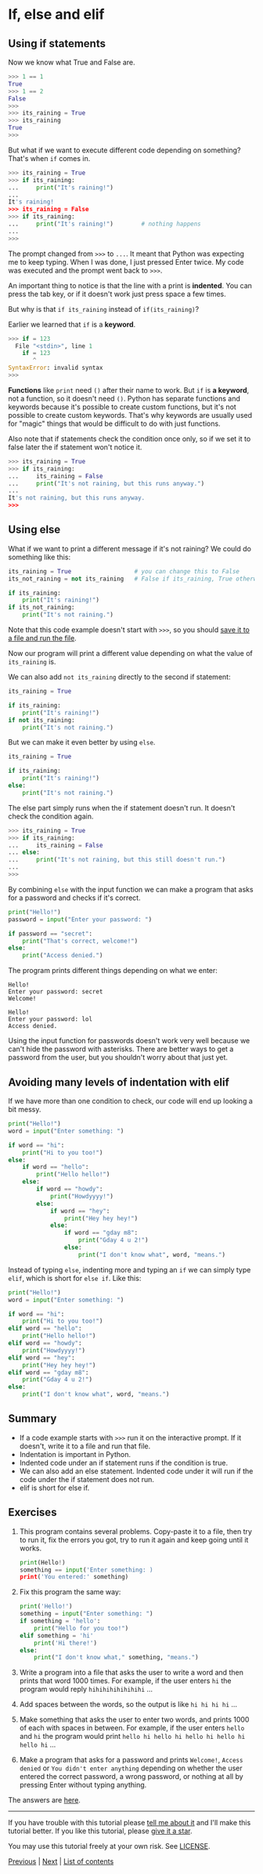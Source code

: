 # If, else and elif

## Using if statements

Now we know what True and False are.

```python
>>> 1 == 1
True
>>> 1 == 2
False
>>>
>>> its_raining = True
>>> its_raining
True
>>>
```

But what if we want to execute different code depending on something?
That's when `if` comes in.

```python
>>> its_raining = True
>>> if its_raining:
...     print("It's raining!")
...
It's raining!
>>> its_raining = False
>>> if its_raining:
...     print("It's raining!")        # nothing happens
...
>>>
```

The prompt changed from `>>>` to `...`. It meant that Python was
expecting me to keep typing. When I was done, I just pressed Enter
twice. My code was executed and the prompt went back to `>>>`.

An important thing to notice is that the line with a print is
**indented**. You can press the tab key, or if it doesn't work
just press space a few times.

But why is that `if its_raining` instead of `if(its_raining)`?

Earlier we learned that `if` is a **keyword**.

```python
>>> if = 123
  File "<stdin>", line 1
    if = 123
       ^
SyntaxError: invalid syntax
>>>
```

**Functions** like `print` need `()` after their name to work. But `if`
is **a keyword**, not a function, so it doesn't need `()`. Python has
separate functions and keywords because it's possible to create custom
functions, but it's not possible to create custom keywords. That's why
keywords are usually used for "magic" things that would be difficult to
do with just functions.

Also note that if statements check the condition once only, so if we
set it to false later the if statement won't notice it.

```python
>>> its_raining = True
>>> if its_raining:
...     its_raining = False
...     print("It's not raining, but this runs anyway.")
...
It's not raining, but this runs anyway.
>>>
```

## Using else

What if we want to print a different message if it's not raining? We
could do something like this:

```python
its_raining = True                  # you can change this to False
its_not_raining = not its_raining   # False if its_raining, True otherwise

if its_raining:
    print("It's raining!")
if its_not_raining:
    print("It's not raining.")
```

Note that this code example doesn't start with `>>>`, so you should
[save it to a file and run the file](editor-setup.md).

Now our program will print a different value depending on what the
value of `its_raining` is.

We can also add `not its_raining` directly to the second if statement:

```python
its_raining = True

if its_raining:
    print("It's raining!")
if not its_raining:
    print("It's not raining.")
```

But we can make it even better by using `else`.

```python
its_raining = True

if its_raining:
    print("It's raining!")
else:
    print("It's not raining.")
```

The else part simply runs when the if statement doesn't run. It doesn't
check the condition again.

```python
>>> its_raining = True
>>> if its_raining:
...     its_raining = False
... else:
...     print("It's not raining, but this still doesn't run.")
...
>>>
```

By combining `else` with the input function we can make a program that
asks for a password and checks if it's correct.

```python
print("Hello!")
password = input("Enter your password: ")

if password == "secret":
    print("That's correct, welcome!")
else:
    print("Access denied.")
```

The program prints different things depending on what we enter:

```
Hello!
Enter your password: secret
Welcome!
```

```
Hello!
Enter your password: lol
Access denied.
```

Using the input function for passwords doesn't work very well because
we can't hide the password with asterisks. There are better ways to get
a password from the user, but you shouldn't worry about that just yet.

## Avoiding many levels of indentation with elif

If we have more than one condition to check, our code will end up
looking a bit messy.

```python
print("Hello!")
word = input("Enter something: ")

if word == "hi":
    print("Hi to you too!")
else:
    if word == "hello":
        print("Hello hello!")
    else:
        if word == "howdy":
            print("Howdyyyy!")
        else:
            if word == "hey":
                print("Hey hey hey!")
            else:
                if word == "gday m8":
                    print("Gday 4 u 2!")
                else:
                    print("I don't know what", word, "means.")
```

Instead of typing `else`, indenting more and typing an `if` we can
simply type `elif`, which is short for `else if`. Like this:

```python
print("Hello!")
word = input("Enter something: ")

if word == "hi":
    print("Hi to you too!")
elif word == "hello":
    print("Hello hello!")
elif word == "howdy":
    print("Howdyyyy!")
elif word == "hey":
    print("Hey hey hey!")
elif word == "gday m8":
    print("Gday 4 u 2!")
else:
    print("I don't know what", word, "means.")
```

## Summary

- If a code example starts with `>>>` run it on the interactive prompt.
    If it doesn't, write it to a file and run that file.
- Indentation is important in Python.
- Indented code under an if statement runs if the condition is true.
- We can also add an else statement. Indented code under it will run
    if the code under the if statement does not run.
- elif is short for else if.

## Exercises

1. This program contains several problems. Copy-paste it to a file,
    then try to run it, fix the errors you got, try to run it again and
    keep going until it works.

    ```python
    print(Hello!)
    something == input('Enter something: )
    print('You entered:' something)
    ```

2. Fix this program the same way:

    ```python
    print('Hello!')
    something = input("Enter something: ")
    if something = 'hello':
        print("Hello for you too!")
    elif something = 'hi'
        print('Hi there!')
    else:
        print("I don't know what," something, "means.")
    ```

3. Write a program into a file that asks the user to write a word and
    then prints that word 1000 times. For example, if the user enters
    `hi` the program would reply `hihihihihihihihi` ...

4. Add spaces between the words, so the output is like `hi hi hi hi` ...

5. Make something that asks the user to enter two words, and prints
    1000 of each with spaces in between. For example, if the user
    enters `hello` and `hi` the program would print
    `hello hi hello hi hello hi hello hi hello hi` ...

6. Make a program that asks for a password and prints `Welcome!`,
    `Access denied` or `You didn't enter anything` depending on whether
    the user entered the correct password, a wrong password, or nothing
    at all by pressing Enter without typing anything.

The answers are [here](answers.md#if-else-and-elif).

***

If you have trouble with this tutorial please [tell me about
it](../contact-me.md) and I'll make this tutorial better. If you
like this tutorial, please [give it a
star](../README.md#how-can-i-thank-you-for-writing-and-sharing-this-tutorial).

You may use this tutorial freely at your own risk. See
[LICENSE](../LICENSE).

[Previous](editor-setup.md) | [Next](handy-stuff-strings.md) |
[List of contents](../README.md#basics)
